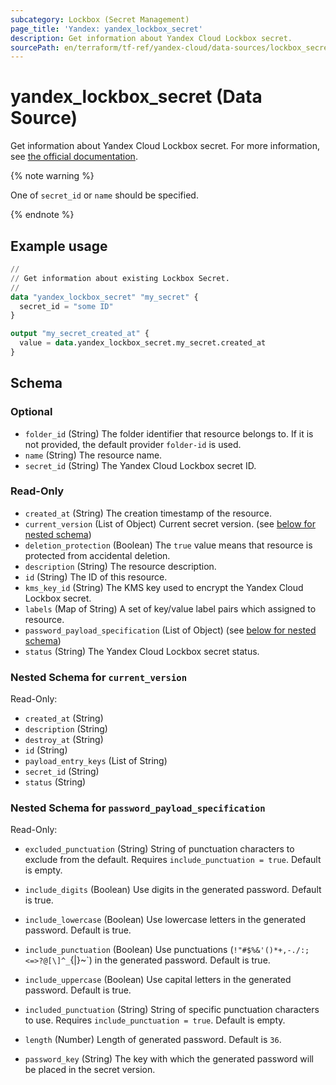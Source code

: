 ```yaml
---
subcategory: Lockbox (Secret Management)
page_title: 'Yandex: yandex_lockbox_secret'
description: Get information about Yandex Cloud Lockbox secret.
sourcePath: en/terraform/tf-ref/yandex-cloud/data-sources/lockbox_secret.md
---
```


# yandex_lockbox_secret (Data Source)

Get information about Yandex Cloud Lockbox secret. For more information, see [the official documentation](https://yandex.cloud/docs/lockbox/).

{% note warning %}

One of `secret_id` or `name` should be specified.

{% endnote %}


## Example usage

```terraform
//
// Get information about existing Lockbox Secret.
//
data "yandex_lockbox_secret" "my_secret" {
  secret_id = "some ID"
}

output "my_secret_created_at" {
  value = data.yandex_lockbox_secret.my_secret.created_at
}
```

<!-- schema generated by tfplugindocs -->
## Schema

### Optional

- `folder_id` (String) The folder identifier that resource belongs to. If it is not provided, the default provider `folder-id` is used.
- `name` (String) The resource name.
- `secret_id` (String) The Yandex Cloud Lockbox secret ID.

### Read-Only

- `created_at` (String) The creation timestamp of the resource.
- `current_version` (List of Object) Current secret version. (see [below for nested schema](#nestedatt--current_version))
- `deletion_protection` (Boolean) The `true` value means that resource is protected from accidental deletion.
- `description` (String) The resource description.
- `id` (String) The ID of this resource.
- `kms_key_id` (String) The KMS key used to encrypt the Yandex Cloud Lockbox secret.
- `labels` (Map of String) A set of key/value label pairs which assigned to resource.
- `password_payload_specification` (List of Object) (see [below for nested schema](#nestedatt--password_payload_specification))
- `status` (String) The Yandex Cloud Lockbox secret status.

<a id="nestedatt--current_version"></a>
### Nested Schema for `current_version`

Read-Only:

- `created_at` (String)
- `description` (String)
- `destroy_at` (String)
- `id` (String)
- `payload_entry_keys` (List of String)
- `secret_id` (String)
- `status` (String)


<a id="nestedatt--password_payload_specification"></a>
### Nested Schema for `password_payload_specification`

Read-Only:

- `excluded_punctuation` (String) String of punctuation characters to exclude from the default. Requires `include_punctuation = true`. Default is empty.

- `include_digits` (Boolean) Use digits in the generated password. Default is true.

- `include_lowercase` (Boolean) Use lowercase letters in the generated password. Default is true.

- `include_punctuation` (Boolean) Use punctuations (`!"#$%&'()*+,-./:;<=>?@[\]^_`{|}~`) in the generated password. Default is true.

- `include_uppercase` (Boolean) Use capital letters in the generated password. Default is true.

- `included_punctuation` (String) String of specific punctuation characters to use. Requires `include_punctuation = true`. Default is empty.

- `length` (Number) Length of generated password. Default is `36`.

- `password_key` (String) The key with which the generated password will be placed in the secret version.

